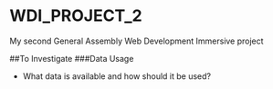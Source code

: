 # WDI_PROJECT_2
My second General Assembly Web Development Immersive project


##To Investigate
###Data Usage
- What data is available and how should it be used?